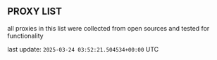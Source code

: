 ## PROXY LIST

all proxies in this list were collected from open sources and tested for functionality

last update: `2025-03-24 03:52:21.504534+00:00` UTC